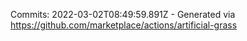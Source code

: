 Commits: 2022-03-02T08:49:59.891Z - Generated via https://github.com/marketplace/actions/artificial-grass
<br>
